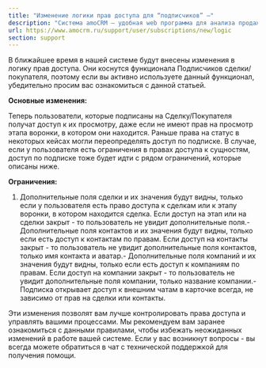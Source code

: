 ```yaml
---
title: "Изменение логики прав доступа для “подписчиков” —"
description: "Система amoCRM – удобная web программа для анализа продаж, доступная в режиме online из любой точки мира! Подробности узнавайте по указанным на сайте телефонам в Москве."
url: https://www.amocrm.ru/support/user/subscriptions/new/logic
section: support
---
```


В ближайшее время в нашей системе будут внесены изменения в логику прав доступа. Они коснутся функционала Подписчиков сделки/покупателя, поэтому если вы активно используете данный функционал, убедительно просим вас ознакомиться с данной статьей.

**Основные изменения:**

Теперь пользователи, которые подписаны на Сделку/Покупателя получат доступ к их просмотру, даже если не имеют прав на просмотр этапа воронки, в котором они находится. Раньше права на статус в некоторых кейсах могли переопределять доступ по подписке.
В случае, если у пользователя есть ограничения в правах доступа к сущностям, доступ по подписке тоже будет идти с рядом ограничений, которые описаны ниже.

**Ограничения:**

1. Дополнительные поля сделки и их значения будут видны, только если у пользователя есть право доступа к сделкам или к этапу воронки, в котором находится сделка. Если доступ на этап или на сделки закрыт - то пользователь не увидит дополнительные поля.- Дополнительные поля контактов и их значения будут видны, только если есть доступ к контактам по правам. Если доступ на контакты закрыт - то пользователь не увидит дополнительные поля контактов, только имя контакта и аватар.- Дополнительные поля компаний и их значения будут видны, только если есть доступ к компаниям по правам. Если доступ на компании закрыт - то пользователь не увидит дополнительные поля компании, только название компании.- Подписка открывает доступ к внешним чатам в карточке всегда, не зависимо от прав на сделки или контакты.

Эти изменения позволят вам лучше контролировать права доступа и управлять вашими процессами.
Мы рекомендуем вам заранее ознакомиться с данными правилами, чтобы избежать неожиданных изменений в работе вашей системе. Если у вас возникнут вопросы - вы всегда можете обратиться в чат с технической поддержкой для получения помощи.